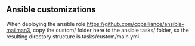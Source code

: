 
## Ansible customizations

When deploying the ansible role https://github.com/cppalliance/ansible-mailman3, copy the custom/ folder here to the ansible tasks/ folder, so the resulting directory structure is tasks/custom/main.yml.

